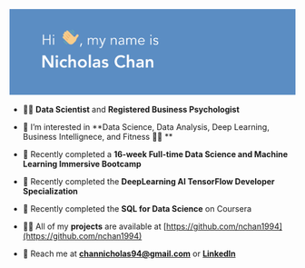 ![GitHub Logo](/header.png)
<br>



- 👨‍🏫 **Data Scientist** and **Registered Business Psychologist**

- 👀 I’m interested in **Data Science, Data Analysis, Deep Learning, Business Intellignece, and Fitness 🏋🏻 **

- 📝 Recently completed a **16-week Full-time Data Science and Machine Learning Immersive Bootcamp**

- 🌱 Recently completed the **DeepLearning AI TensorFlow Developer Specialization** 

- 🌱 Recently completed the **SQL for Data Science** on Coursera

- 👨‍💻 All of my **projects** are available at [https://github.com/nchan1994](https://github.com/nchan1994)

- 💬 Reach me at **channicholas94@gmail.com** or **[LinkedIn](https://www.linkedin.com/in/nicholaschan19/)**

<br>


<!--***Looking for an opportunity that allows me to further develop and apply my technical and social skills*** -->
<br>
<br>

<!---
nchan1994/nchan1994 is a ✨ special ✨ repository because its `README.md` (this file) appears on your GitHub profile.
You can click the Preview link to take a look at your changes.
--->
<br>
